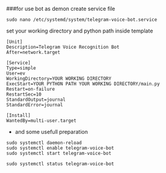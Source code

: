 ###for use bot as demon create service file

```
sudo nano /etc/systemd/system/telegram-voice-bot.service
```
set your working directory and python path inside template
```
[Unit]
Description=Telegram Voice Recognition Bot
After=network.target

[Service]
Type=simple
User=ev
WorkingDirectory=YOUR WORKING DIRECTORY
ExecStart=YOUR PYTHON PATH YOUR WORKING DIRECTORY/main.py
Restart=on-failure
RestartSec=10
StandardOutput=journal
StandardError=journal

[Install]
WantedBy=multi-user.target
```
- and some usefull preparation
 ```
sudo systemctl daemon-reload
sudo systemctl enable telegram-voice-bot
sudo systemctl start telegram-voice-bot

sudo systemctl status telegram-voice-bot
```